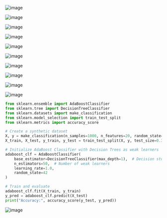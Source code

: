 ![image](https://github.com/user-attachments/assets/76de9fc9-ddd8-48c4-bce0-c15e1a4ad201)

![image](https://github.com/user-attachments/assets/71addf4e-401d-40cd-b285-4b2172ccfd00)

![image](https://github.com/user-attachments/assets/ba4d0b58-fa06-45b2-8dad-0367d42e4d69)

![image](https://github.com/user-attachments/assets/32d4f083-ef24-4564-9cbb-0c62367ba3a5)

![image](https://github.com/user-attachments/assets/bb916df1-c99f-457e-810b-476169e5e652)

![image](https://github.com/user-attachments/assets/04e19b76-6955-42d4-89b8-93ced24b1374)

![image](https://github.com/user-attachments/assets/98ce3aee-a876-4554-a092-8c963bbca319)

![image](https://github.com/user-attachments/assets/c0bb73b6-8139-4b43-9343-94debbbd7f61)

![image](https://github.com/user-attachments/assets/5432e082-42d3-4d23-a2ca-51c0655e017a)

![image](https://github.com/user-attachments/assets/da2d6bf4-7cb3-4912-a42b-92e51195c629)

```python
from sklearn.ensemble import AdaBoostClassifier
from sklearn.tree import DecisionTreeClassifier
from sklearn.datasets import make_classification
from sklearn.model_selection import train_test_split
from sklearn.metrics import accuracy_score

# Create a synthetic dataset
X, y = make_classification(n_samples=1000, n_features=20, random_state=42)
X_train, X_test, y_train, y_test = train_test_split(X, y, test_size=0.3, random_state=42)

# Initialize AdaBoost Classifier with Decision Trees as weak learners
adaboost_clf = AdaBoostClassifier(
    base_estimator=DecisionTreeClassifier(max_depth=1),  # Decision stumps
    n_estimators=50,  # Number of weak learners
    learning_rate=1.0,
    random_state=42
)

# Train and evaluate
adaboost_clf.fit(X_train, y_train)
y_pred = adaboost_clf.predict(X_test)
print("Accuracy:", accuracy_score(y_test, y_pred))
```

![image](https://github.com/user-attachments/assets/2c06c89f-8d9a-4bb8-b11b-9f50b55a6845)
